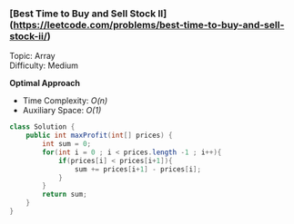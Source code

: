 ### [Best Time to Buy and Sell Stock II] (https://leetcode.com/problems/best-time-to-buy-and-sell-stock-ii/)

Topic: Array  
Difficulty:  Medium

**Optimal Approach**

- Time Complexity: *O(n)*
- Auxiliary Space: *O(1)*

```java
class Solution {
    public int maxProfit(int[] prices) {
        int sum = 0;
        for(int i = 0 ; i < prices.length -1 ; i++){
            if(prices[i] < prices[i+1]){
                sum += prices[i+1] - prices[i];
            }
        }
        return sum;
    }
}
```